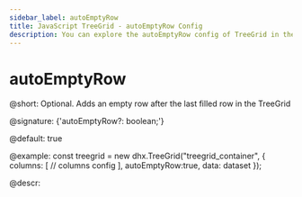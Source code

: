 ```yaml
---
sidebar_label: autoEmptyRow
title: JavaScript TreeGrid - autoEmptyRow Config 
description: You can explore the autoEmptyRow config of TreeGrid in the documentation of the DHTMLX JavaScript UI library. Browse developer guides and API reference, try out code examples and live demos, and download a free 30-day evaluation version of DHTMLX Suite.
---
```


# autoEmptyRow

@short: Optional. Adds an empty row after the last filled row in the TreeGrid

@signature: {'autoEmptyRow?: boolean;'}

@default: true

@example:
const treegrid = new dhx.TreeGrid("treegrid_container", {
	columns: [
		// columns config
	],
	autoEmptyRow:true,
	data: dataset
});

@descr:
